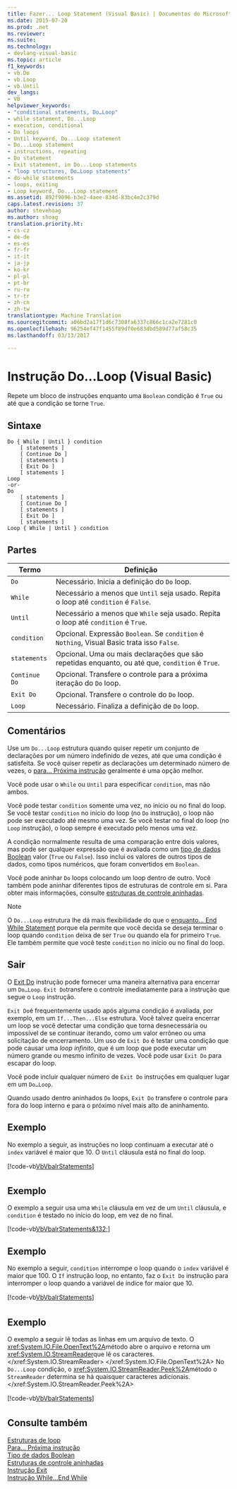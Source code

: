 ```yaml
---
title: Fazer... Loop Statement (Visual Basic) | Documentos do Microsoft
ms.date: 2015-07-20
ms.prod: .net
ms.reviewer: 
ms.suite: 
ms.technology:
- devlang-visual-basic
ms.topic: article
f1_keywords:
- vb.Do
- vb.Loop
- vb.Until
dev_langs:
- VB
helpviewer_keywords:
- "conditional statements, Do…Loop"
- while statement, Do...Loop
- execution, conditional
- Do loops
- Until keyword, Do...Loop statement
- Do...Loop statement
- instructions, repeating
- Do statement
- Exit statement, in Do...Loop statements
- "loop structures, Do…Loop statements"
- do-while statements
- loops, exiting
- Loop keyword, Do...Loop statement
ms.assetid: 892f9096-b3e2-4aee-834d-83bc4e2c379d
caps.latest.revision: 37
author: stevehoag
ms.author: shoag
translation.priority.ht:
- cs-cz
- de-de
- es-es
- fr-fr
- it-it
- ja-jp
- ko-kr
- pl-pl
- pt-br
- ru-ru
- tr-tr
- zh-cn
- zh-tw
translationtype: Machine Translation
ms.sourcegitcommit: a06bd2a17f1d6c7308fa6337c866c1ca2e7281c0
ms.openlocfilehash: 96254ef47f1455f89df0e683dbd589d77af58c35
ms.lasthandoff: 03/13/2017

---
```

# <a name="doloop-statement-visual-basic"></a>Instrução Do...Loop (Visual Basic)
Repete um bloco de instruções enquanto uma `Boolean` condição é `True` ou até que a condição se torne `True`.  
  
## <a name="syntax"></a>Sintaxe  
  
```  
Do { While | Until } condition  
    [ statements ]  
    [ Continue Do ]  
    [ statements ]  
    [ Exit Do ]  
    [ statements ]  
Loop  
-or-  
Do  
    [ statements ]  
    [ Continue Do ]  
    [ statements ]  
    [ Exit Do ]  
    [ statements ]  
Loop { While | Until } condition  
```  
  
## <a name="parts"></a>Partes  
  
|Termo|Definição|  
|---|---|  
|`Do`|Necessário. Inicia a definição do `Do` loop.|  
|`While`|Necessário a menos que `Until` seja usado. Repita o loop até `condition` é `False`.|  
|`Until`|Necessário a menos que `While` seja usado. Repita o loop até `condition` é `True`.|  
|`condition`|Opcional. Expressão `Boolean`. Se `condition` é `Nothing`, Visual Basic trata isso `False`.|  
|`statements`|Opcional. Uma ou mais declarações que são repetidas enquanto, ou até que, `condition` é `True`.|  
|`Continue Do`|Opcional. Transfere o controle para a próxima iteração do `Do` loop.|  
|`Exit Do`|Opcional. Transfere o controle do `Do` loop.|  
|`Loop`|Necessário. Finaliza a definição de `Do` loop.|  
  
## <a name="remarks"></a>Comentários  
 Use um `Do...Loop` estrutura quando quiser repetir um conjunto de declarações por um número indefinido de vezes, até que uma condição é satisfeita. Se você quiser repetir as declarações um determinado número de vezes, o [para... Próxima instrução](../../../visual-basic/language-reference/statements/for-next-statement.md) geralmente é uma opção melhor.  
  
 Você pode usar o `While` ou `Until` para especificar `condition`, mas não ambos.  
  
 Você pode testar `condition` somente uma vez, no início ou no final do loop. Se você testar `condition` no início do loop (no `Do` instrução), o loop não pode ser executado até mesmo uma vez. Se você testar no final do loop (no `Loop` instrução), o loop sempre é executado pelo menos uma vez.  
  
 A condição normalmente resulta de uma comparação entre dois valores, mas pode ser qualquer expressão que é avaliada como um [tipo de dados Boolean](../../../visual-basic/language-reference/data-types/boolean-data-type.md) valor (`True` ou `False`). Isso inclui os valores de outros tipos de dados, como tipos numéricos, que foram convertidos em `Boolean`.  
  
 Você pode aninhar `Do` loops colocando um loop dentro de outro. Você também pode aninhar diferentes tipos de estruturas de controle em si. Para obter mais informações, consulte [estruturas de controle aninhadas](../../../visual-basic/programming-guide/language-features/control-flow/nested-control-structures.md).  
  
> [!NOTE]
>  O `Do...Loop` estrutura lhe dá mais flexibilidade do que o [enquanto... End While Statement](../../../visual-basic/language-reference/statements/while-end-while-statement.md) porque ela permite que você decida se deseja terminar o loop quando `condition` deixa de ser `True` ou quando ela for primeiro `True`. Ele também permite que você teste `condition` no início ou no final do loop.  
  
## <a name="exit-do"></a>Sair  
 O [Exit Do](../../../visual-basic/language-reference/statements/exit-statement.md) instrução pode fornecer uma maneira alternativa para encerrar um `Do…Loop`. `Exit Do`transfere o controle imediatamente para a instrução que segue o `Loop` instrução.  
  
 `Exit Do`é frequentemente usado após alguma condição é avaliada, por exemplo, em um `If...Then...Else` estrutura. Você talvez queira encerrar um loop se você detectar uma condição que torna desnecessária ou impossível de se continuar iterando, como um valor errôneo ou uma solicitação de encerramento. Um uso de `Exit Do` é testar uma condição que pode causar uma *loop infinito*, que é um loop que pode executar um número grande ou mesmo infinito de vezes. Você pode usar `Exit Do` para escapar do loop.  
  
 Você pode incluir qualquer número de `Exit Do` instruções em qualquer lugar em um `Do…Loop`.  
  
 Quando usado dentro aninhados `Do` loops, `Exit Do` transfere o controle para fora do loop interno e para o próximo nível mais alto de aninhamento.  
  
## <a name="example"></a>Exemplo  
 No exemplo a seguir, as instruções no loop continuam a executar até o `index` variável é maior que 10. O `Until` cláusula está no final do loop.  
  
 [!code-vb[VbVbalrStatements&#131;](../../../visual-basic/language-reference/error-messages/codesnippet/VisualBasic/do-loop-statement_1.vb)]  
  
## <a name="example"></a>Exemplo  
 O exemplo a seguir usa uma `While` cláusula em vez de um `Until` cláusula, e `condition` é testado no início do loop, em vez de no final.  
  
 [!code-vb[VbVbalrStatements&132;](../../../visual-basic/language-reference/error-messages/codesnippet/VisualBasic/do-loop-statement_2.vb)]  
  
## <a name="example"></a>Exemplo  
 No exemplo a seguir, `condition` interrompe o loop quando o `index` variável é maior que 100. O `If` instrução loop, no entanto, faz o `Exit Do` instrução para interromper o loop quando a variável de índice for maior que 10.  
  
 [!code-vb[VbVbalrStatements&#133;](../../../visual-basic/language-reference/error-messages/codesnippet/VisualBasic/do-loop-statement_3.vb)]  
  
## <a name="example"></a>Exemplo  
 O exemplo a seguir lê todas as linhas em um arquivo de texto. O <xref:System.IO.File.OpenText%2A>método abre o arquivo e retorna um <xref:System.IO.StreamReader>que lê os caracteres.</xref:System.IO.StreamReader> </xref:System.IO.File.OpenText%2A> No `Do...Loop` condição, o <xref:System.IO.StreamReader.Peek%2A>método o `StreamReader` determina se há quaisquer caracteres adicionais.</xref:System.IO.StreamReader.Peek%2A>  
  
 [!code-vb[VbVbalrStatements&#134;](../../../visual-basic/language-reference/error-messages/codesnippet/VisualBasic/do-loop-statement_4.vb)]  
  
## <a name="see-also"></a>Consulte também  
 [Estruturas de loop](../../../visual-basic/programming-guide/language-features/control-flow/loop-structures.md)   
 [Para... Próxima instrução](../../../visual-basic/language-reference/statements/for-next-statement.md)   
 [Tipo de dados Boolean](../../../visual-basic/language-reference/data-types/boolean-data-type.md)   
 [Estruturas de controle aninhadas](../../../visual-basic/programming-guide/language-features/control-flow/nested-control-structures.md)   
 [Instrução Exit](../../../visual-basic/language-reference/statements/exit-statement.md)   
 [Instrução While...End While](../../../visual-basic/language-reference/statements/while-end-while-statement.md)
